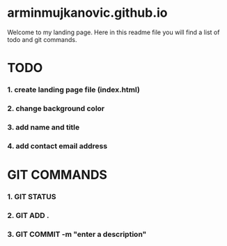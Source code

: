 # arminmujkanovic.github.io
Welcome to my landing page. Here in this readme file you will find a list of todo and git commands.

# TODO
### 1. create landing page file (index.html)
### 2. change background color
### 3. add name and title
### 4. add contact email address

# GIT COMMANDS
### 1. GIT STATUS
### 2. GIT ADD .
### 3. GIT COMMIT -m "enter a description"
